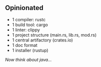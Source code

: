 ## Opinionated 
* 1 compiler: rustc
* 1 build tool: cargo
* 1 linter: clippy
* 1 project structure (main.rs, lib.rs, mod.rs)
* 1 central artifactory (crates.io)
* 1 doc format
* 1 installer (rustup)  

*Now think about java...*